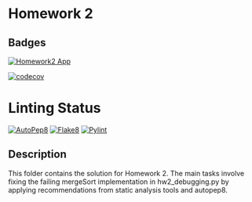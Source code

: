 # Homework 2

## Badges

[![Homework2 App](https://github.com/Software-Engineering-2024-Group/Homeworks/actions/workflows/hw2-app.yml/badge.svg)](https://github.com/Software-Engineering-2024-Group/Homeworks/actions/workflows/hw2-app.yml)

[![codecov](https://codecov.io/gh/Software-Engineering-2024-Group/Homework/graph/badge.svg?token=UNU21ZEC8U)](https://codecov.io/gh/Software-Engineering-2024-Group/Homework)

# Linting Status

[![AutoPep8](https://github.com/Software-Engineering-2024-Group/Homeworks/actions/workflows/autopep8.yml/badge.svg)](https://github.com/Software-Engineering-2024-Group/Homeworks/actions/workflows/autopep8.yml)
[![Flake8](https://github.com/Software-Engineering-2024-Group/Homeworks/actions/workflows/flake8.yml/badge.svg)](https://github.com/Software-Engineering-2024-Group/Homeworks/actions/workflows/flake8.yml)
[![Pylint](https://github.com/Software-Engineering-2024-Group/Homeworks/actions/workflows/pylint.yml/badge.svg)](https://github.com/Software-Engineering-2024-Group/Homeworks/actions/workflows/pylint.yml)


## Description

This folder contains the solution for Homework 2. The main tasks involve fixing the failing mergeSort implementation in hw2_debugging.py by applying recommendations from static analysis tools and autopep8. 
